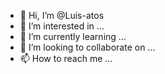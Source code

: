 - 👋 Hi, I’m @Luis-atos
- 👀 I’m interested in ...
- 🌱 I’m currently learning ...
- 💞️ I’m looking to collaborate on ...
- 📫 How to reach me ...

<!---
Luis-atos/Luis-atos is a ✨ special ✨ repository because its `README.md` (this file) appears on your GitHub profile.
You can click the Preview link to take a look at your changes.
--->
